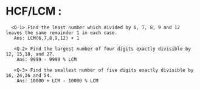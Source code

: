 # HCF/LCM : 
      <Q-1> Find the least number which divided by 6, 7, 8, 9 and 12 leaves the same remainder 1 in each case.
       Ans: LCM(6,7,8,9,12) + 1
       
       <Q-2> Find the largest number of four digits exactly divisible by 12, 15,18, and 27.
        Ans: 9999 - 9999 % LCM
        
       <Q-3> Find the smallest number of five digits exactly divisible by 16, 24,36 and 54.
        Ans: 10000 + LCM - 10000 % LCM
  
